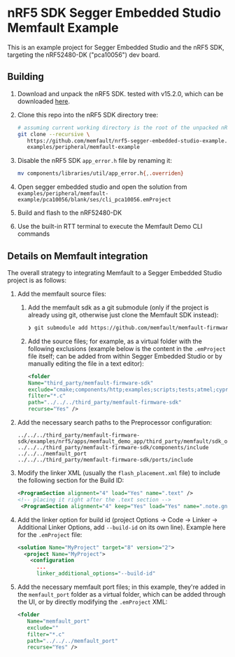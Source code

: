 # nRF5 SDK Segger Embedded Studio Memfault Example

This is an example project for Segger Embedded Studio and the nRF5 SDK,
targeting the nRF52480-DK ("pca10056") dev board.

## Building

1. Download and unpack the nRF5 SDK. tested with v15.2.0, which can be
   downloaded
   [here](https://developer.nordicsemi.com/nRF5_SDK/nRF5_SDK_v15.x.x/nRF5_SDK_15.2.0_9412b96.zip).
2. Clone this repo into the nRF5 SDK directory tree:

   ```bash
   # assuming current working directory is the root of the unpacked nRF5 SDK
   git clone --recursive \
      https://github.com/memfault/nrf5-segger-embedded-studio-example.git \
      examples/peripheral/memfault-example
   ```

3. Disable the nRF5 SDK `app_error.h` file by renaming it:

   ```bash
   mv components/libraries/util/app_error.h{,.overriden}
   ```

4. Open segger embedded studio and open the solution from
   `examples/peripheral/memfault-example/pca10056/blank/ses/cli_pca10056.emProject`
5. Build and flash to the nRF52480-DK
6. Use the built-in RTT terminal to execute the Memfault Demo CLI commands

## Details on Memfault integration

The overall strategy to integrating Memfault to a Segger Embedded Studio project
is as follows:

1. Add the memfault source files:

   1. Add the memfault sdk as a git submodule (only if the project is already
      using git, otherwise just clone the Memfault SDK instead):

      ```bash
      ❯ git submodule add https://github.com/memfault/memfault-firmware-sdk.git third_party/memfault-firmware-sdk
      ```

   2. Add the source files; for example, as a virtual folder with the following
      exclusions (example below is the content in the `.emProject` file itself;
      can be added from within Segger Embedded Studio or by manually editing the
      file in a text editor):

      ```xml
      <folder
      Name="third_party/memfault-firmware-sdk"
      exclude="cmake;components/http;examples;scripts;tests;atmel;cypress;dialog;emlib;esp8266_sdk;esp_idf;freertos;mynewt;nxp;particle;qp;s32sdk;stm32cube;templates;zephyr;nrf5_coredump_storage.c"
      filter="*.c"
      path="../../../third_party/memfault-firmware-sdk"
      recurse="Yes" />
      ```

2. Add the necessary search paths to the Preprocessor configuration:

   ```plaintext
   ../../../third_party/memfault-firmware-sdk/examples/nrf5/apps/memfault_demo_app/third_party/memfault/sdk_overrides
   ../../../third_party/memfault-firmware-sdk/components/include
   ../../../memfault_port
   ../../../third_party/memfault-firmware-sdk/ports/include
   ```

3. Modify the linker XML (usually the `flash_placement.xml` file) to include the
   following section for the Build ID:

   ```xml
   <ProgramSection alignment="4" load="Yes" name=".text" />
   <!-- placing it right after the .text section -->
    <ProgramSection alignment="4" keep="Yes" load="Yes" name=".note.gnu.build-id" inputsections="*(.note.gnu.build-id)" address_symbol="__start_gnu_build_id_start" end_symbol="__stop_gnu_build_id_stop" />
   ```

4. Add the linker option for build id (project Options -> Code -> Linker ->
   Additional Linker Options, add `--build-id` on its own line). Example here
   for the `.emProject` file:

   ```xml
   <solution Name="MyProject" target="8" version="2">
     <project Name="MyProject">
       <configuration
         ...
         linker_additional_options="--build-id"
   ```

5. Add the necessary memfault port files; in this example, they're added in the
   `memfault_port` folder as a virtual folder, which can be added through the
   UI, or by directly modifying the `.emProject` XML:

   ```xml
   <folder
      Name="memfault_port"
      exclude=""
      filter="*.c"
      path="../../../memfault_port"
      recurse="Yes" />
   ```

